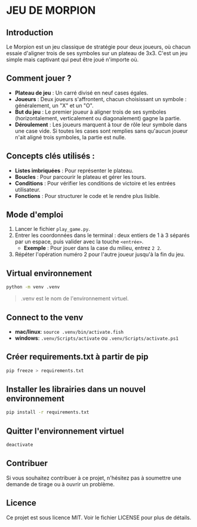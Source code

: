 # **JEU DE MORPION**

## Introduction
Le Morpion est un jeu classique de stratégie pour deux joueurs, où chacun essaie d'aligner trois de ses symboles sur un plateau de 3x3. C'est un jeu simple mais captivant qui peut être joué n'importe où.

## Comment jouer ?

- **Plateau de jeu** : Un carré divisé en neuf cases égales.
- **Joueurs** : Deux joueurs s'affrontent, chacun choisissant un symbole : généralement, un "X" et un "O".
- **But du jeu** : Le premier joueur à aligner trois de ses symboles (horizontalement, verticalement ou diagonalement) gagne la partie.
- **Déroulement** : Les joueurs marquent à tour de rôle leur symbole dans une case vide. Si toutes les cases sont remplies sans qu'aucun joueur n'ait aligné trois symboles, la partie est nulle.

## Concepts clés utilisés :
- **Listes imbriquées** : Pour représenter le plateau.
- **Boucles** : Pour parcourir le plateau et gérer les tours.
- **Conditions** : Pour vérifier les conditions de victoire et les entrées utilisateur.
- **Fonctions** : Pour structurer le code et le rendre plus lisible.

## Mode d'emploi
1. Lancer le fichier `play_game.py`.
2. Entrer les coordonnées dans le terminal : deux entiers de 1 à 3 séparés par un espace, puis valider avec la touche `<entrée>`.
   - **Exemple** : Pour jouer dans la case du milieu, entrez `2 2`.
3. Répéter l'opération numéro 2 pour l'autre joueur jusqu'à la fin du jeu.

## Virtual environnement
```bash
python -m venv .venv
```
> .venv est le nom de l'environnement virtuel.

## Connect to the venv
- **mac/linux**: `source .venv/bin/activate.fish`
- **windows**: `.venv/Scripts/activate` ou `.venv/Scripts/activate.ps1`

## Créer requirements.txt à partir de pip
```bash
pip freeze > requirements.txt
```

## Installer les librairies dans un nouvel environnement
```bash
pip install -r requirements.txt
```

## Quitter l'environnement virtuel
```bash
deactivate
```

## Contribuer
Si vous souhaitez contribuer à ce projet, n'hésitez pas à soumettre une demande de tirage ou à ouvrir un problème.

## Licence
Ce projet est sous licence MIT. Voir le fichier LICENSE pour plus de détails.
